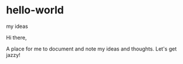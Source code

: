 # hello-world
my ideas

Hi there, 

A place for me to document and note my ideas and thoughts. Let's get jazzy! 
